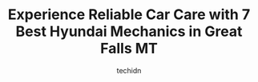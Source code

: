 ---
layout: ampstory
image: https://images.unsplash.com/photo-1530675706010-bc677ce30ab6?ixlib=rb-4.0.3&ixid=MnwxMjA3fDB8MHxwaG90by1wYWdlfHx8fGVufDB8fHx8&auto=format&fit=crop&w=640&h=853&q=80
author: techidn
featured: false
description: Experience the excellence of automotive service by visiting the 7 best Hyundai Mechanic in Great Falls MT, USA. With their expertise, attention to detail, and commitment to customer satisfac
title: Experience Reliable Car Care with 7 Best Hyundai Mechanics in Great Falls MT
cover:
   title: Experience Reliable Car Care with 7 Best Hyundai Mechanics in Great Falls MT
   subtitle: Rickpate
   background: https://images.unsplash.com/photo-1530675706010-bc677ce30ab6?ixlib=rb-4.0.3&ixid=MnwxMjA3fDB8MHxwaG90by1wYWdlfHx8fGVufDB8fHx8&auto=format&fit=crop&w=640&h=853&q=80

pages: 
 - layout: thirds
   top: <h1>#1 Mr. Tune Up</h1>
   bottom: "<p>Was able to get me Scheduled within a week of me calling. I dropped my car off the previous night and by 10 am the next day had a quote listed out of everything that my c</p>"
   background: https://www.knot35.com/toplist/wp-content/uploads/2023/06/best-hyundai-mechanic-1-in-great-falls-mt-1685841052.jpeg
   backgroundblur: true
 - layout: thirds
   top: <h1>#2 15th Street Service Center</h1>
   bottom: "<p>1501 10th Ave S, Great Falls, MT 59405, United States</p>"
   background: https://www.knot35.com/toplist/wp-content/uploads/2023/06/best-hyundai-mechanic-2-in-great-falls-mt-1685841052.jpeg
   cta:
      link: https://www.knot35.com/toplist/experience-reliable-car-care-with-7-best-hyundai-mechanics-in-great-falls-mt/
      text: Experience Reliable Car Care with 7 Best Hyundai Mechanics in Great Falls MT
 - layout: thirds
   top: <h1>#3 Fritzs Auto Repair</h1>
   bottom: "<p>523 2nd Ave S, Great Falls, MT 59405, United States</p>"
   background: https://www.knot35.com/toplist/wp-content/uploads/2023/06/best-hyundai-mechanic-3-in-great-falls-mt-1685841053.jpeg
   cta:
      link: https://www.knot35.com/toplist/experience-reliable-car-care-with-7-best-hyundai-mechanics-in-great-falls-mt/
      text: Experience Reliable Car Care with 7 Best Hyundai Mechanics in Great Falls MT
 - layout: thirds
   top: <h1>#4 Hughs Diesel & Auto Repair</h1>
   bottom: "<p>19 60th St N, Great Falls, MT 59405, United States</p>"
   background: https://images.unsplash.com/photo-1518640467707-6811f4a6ab73?ixlib=rb-4.0.3&ixid=MnwxMjA3fDB8MHxwaG90by1wYWdlfHx8fGVufDB8fHx8&auto=format&fit=crop&w=640&h=853&q=80
   cta:
      link: https://www.knot35.com/toplist/experience-reliable-car-care-with-7-best-hyundai-mechanics-in-great-falls-mt/
      text: Experience Reliable Car Care with 7 Best Hyundai Mechanics in Great Falls MT
 - layout: thirds
   top: <h1>#5 High Tech Automotive</h1>
   bottom: "<p>2324 10th Ave S, Great Falls, MT 59405, United States</p>"
   background: https://images.unsplash.com/photo-1541356665065-22676f35dd40?ixlib=rb-4.0.3&ixid=MnwxMjA3fDB8MHxwaG90by1wYWdlfHx8fGVufDB8fHx8&auto=format&fit=crop&w=640&h=853&q=80
   cta:
      link: https://www.knot35.com/toplist/experience-reliable-car-care-with-7-best-hyundai-mechanics-in-great-falls-mt/
      text: Experience Reliable Car Care with 7 Best Hyundai Mechanics in Great Falls MT
 - layout: thirds
   top: <h1>#6 S & D Automotive Repair</h1>
   bottom: "<p>4201 2nd Ave N, Great Falls, MT 59405, United States</p>"
   background: https://images.unsplash.com/photo-1615749413727-825b59a857b5?ixlib=rb-4.0.3&ixid=MnwxMjA3fDB8MHxwaG90by1wYWdlfHx8fGVufDB8fHx8&auto=format&fit=crop&w=640&h=853&q=80
   cta:
      link: https://www.knot35.com/toplist/experience-reliable-car-care-with-7-best-hyundai-mechanics-in-great-falls-mt/
      text: Experience Reliable Car Care with 7 Best Hyundai Mechanics in Great Falls MT
 - layout: thirds
   top: <h1>#7 Taylors Auto Max Service</h1>
   bottom: "<p>4100 10th Ave S, Great Falls, MT 59405, United States</p>"
   background: https://images.unsplash.com/photo-1564951434112-64d74cc2a2d7?ixlib=rb-4.0.3&ixid=MnwxMjA3fDB8MHxwaG90by1wYWdlfHx8fGVufDB8fHx8&auto=format&fit=crop&w=640&h=853&q=80
   cta:
      link: https://www.knot35.com/toplist/experience-reliable-car-care-with-7-best-hyundai-mechanics-in-great-falls-mt/
      text: Experience Reliable Car Care with 7 Best Hyundai Mechanics in Great Falls MT
 - layout: thirds
   middle: Continue reading...
   background: https://images.unsplash.com/photo-1515405295579-ba7b45403062?ixlib=rb-4.0.3&ixid=MnwxMjA3fDB8MHxwaG90by1wYWdlfHx8fGVufDB8fHx8&auto=format&fit=crop&w=640&h=853&q=80
   cta:
      link: https://www.knot35.com/toplist/experience-reliable-car-care-with-7-best-hyundai-mechanics-in-great-falls-mt/
      text: Experience Reliable Car Care with 7 Best Hyundai Mechanics in Great Falls MT
      
---